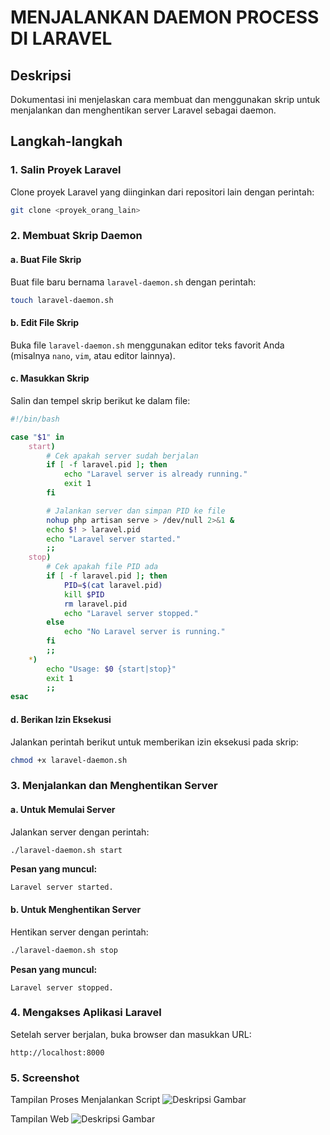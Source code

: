 # MENJALANKAN DAEMON PROCESS DI LARAVEL

## Deskripsi
Dokumentasi ini menjelaskan cara membuat dan menggunakan skrip untuk menjalankan dan menghentikan server Laravel sebagai daemon.

## Langkah-langkah

### 1. Salin Proyek Laravel
Clone proyek Laravel yang diinginkan dari repositori lain dengan perintah:
```bash
git clone <proyek_orang_lain>
```

### 2. Membuat Skrip Daemon

#### a. Buat File Skrip
Buat file baru bernama `laravel-daemon.sh` dengan perintah:
```bash
touch laravel-daemon.sh
```

#### b. Edit File Skrip
Buka file `laravel-daemon.sh` menggunakan editor teks favorit Anda (misalnya `nano`, `vim`, atau editor lainnya).

#### c. Masukkan Skrip
Salin dan tempel skrip berikut ke dalam file:
```bash
#!/bin/bash

case "$1" in
    start)
        # Cek apakah server sudah berjalan
        if [ -f laravel.pid ]; then
            echo "Laravel server is already running."
            exit 1
        fi

        # Jalankan server dan simpan PID ke file
        nohup php artisan serve > /dev/null 2>&1 &
        echo $! > laravel.pid
        echo "Laravel server started."
        ;;
    stop)
        # Cek apakah file PID ada
        if [ -f laravel.pid ]; then
            PID=$(cat laravel.pid)
            kill $PID
            rm laravel.pid
            echo "Laravel server stopped."
        else
            echo "No Laravel server is running."
        fi
        ;;
    *)
        echo "Usage: $0 {start|stop}"
        exit 1
        ;;
esac
```

#### d. Berikan Izin Eksekusi
Jalankan perintah berikut untuk memberikan izin eksekusi pada skrip:
```bash
chmod +x laravel-daemon.sh
```

### 3. Menjalankan dan Menghentikan Server

#### a. Untuk Memulai Server
Jalankan server dengan perintah:
```bash
./laravel-daemon.sh start
```
**Pesan yang muncul:** 
```
Laravel server started.
```

#### b. Untuk Menghentikan Server
Hentikan server dengan perintah:
```bash
./laravel-daemon.sh stop
```
**Pesan yang muncul:**
```
Laravel server stopped.
```

### 4. Mengakses Aplikasi Laravel
Setelah server berjalan, buka browser dan masukkan URL:
```
http://localhost:8000
```
### 5. Screenshot
Tampilan Proses Menjalankan Script
![Deskripsi Gambar](https://drive.google.com/uc?id=1G17_x7RfbOkECpMGOhNZCbFBnPWi1ZVb)


Tampilan Web
![Deskripsi Gambar](https://drive.google.com/uc?id=1OC6MdVJ3zYRYCDJwnhL1ci4bXUnGv8Cn)

